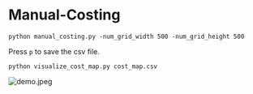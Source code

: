 # Manual-Costing

``` python manual_costing.py -num_grid_width 500 -num_grid_height 500 ```

Press `p` to save the csv file.

``` python visualize_cost_map.py cost_map.csv ```

![demo.jpeg](demo.jpeg)
